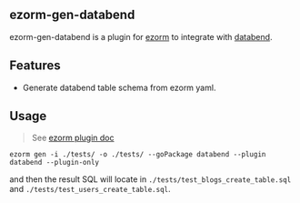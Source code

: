 ezorm-gen-databend
---

ezorm-gen-databend is a plugin for [ezorm](github.com/ezbuy/ezorm)
to integrate with [databend](github.com/datafuselabs/databend).

## Features

* Generate databend table schema from ezorm yaml.

## Usage

> See [ezorm plugin doc](https://github.com/ezbuy/ezorm/blob/main/doc/plugin.mdd)

```shell
ezorm gen -i ./tests/ -o ./tests/ --goPackage databend --plugin databend --plugin-only
```

and then the result SQL will locate in `./tests/test_blogs_create_table.sql` and `./tests/test_users_create_table.sql`.
